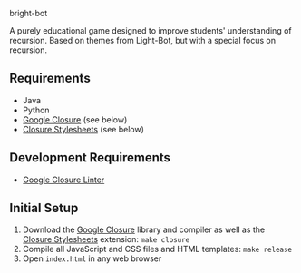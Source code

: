 bright-bot

A purely educational game designed to improve students' understanding of recursion. Based on themes from Light-Bot, but with a special focus on recursion.

Requirements
------------
* Java
* Python
* [Google Closure][closure] (see below)
* [Closure Stylesheets][closure-css] (see below)

Development Requirements
------------------------
* [Google Closure Linter](https://developers.google.com/closure/utilities/)

Initial Setup
-------------
1. Download the [Google Closure][closure] library and compiler as well as the
   [Closure Stylesheets][closure-css] extension: `make closure`
1. Compile all JavaScript and CSS files and HTML templates: `make release`
1. Open `index.html` in any web browser

[closure]: https://developers.google.com/closure/
[closure-css]: https://code.google.com/p/closure-stylesheets/
